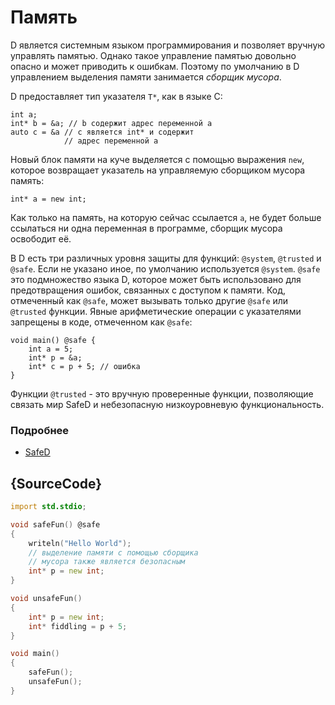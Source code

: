 # Память

D является системным языком программирования и позволяет вручную управлять памятью. Однако такое управление памятью довольно опасно и может приводить к ошибкам. Поэтому по умолчанию в D управлением выделения памяти занимается *сборщик мусора*.

D предоставляет тип указателя `T*`, как в языке C:

    int a;
    int* b = &a; // b содержит адрес переменной a
    auto c = &a // c является int* и содержит
                // адрес переменной a

Новый блок памяти на куче выделяется с помощью выражения `new`, которое
возвращает указатель на управляемую сборщиком мусора память:

    int* a = new int;

Как только на память, на которую сейчас ссылается `a`, не будет больше ссылаться ни
одна переменная в программе, сборщик мусора освободит её.

В D есть три различных уровня защиты для функций: `@system`, `@trusted` и `@safe`.
Если не указано иное, по умолчанию используется `@system`. 
`@safe` это подмножество языка D, которое может быть использовано для предотвращения ошибок, связанных с доступом к памяти. Код, отмеченный как `@safe`, может вызывать только другие `@safe` или `@trusted` функции. Явные арифметические операции с указателями запрещены в коде, отмеченном как `@safe`:

    void main() @safe {
        int a = 5;
        int* p = &a;
        int* c = p + 5; // ошибка
    }

Функции `@trusted` - это вручную проверенные функции, позволяющие
связать мир SafeD и небезопасную низкоуровневую функциональность.

### Подробнее

* [SafeD](https://dlang.org/safed.html)

## {SourceCode}

```d
import std.stdio;

void safeFun() @safe
{
    writeln("Hello World");
    // выделение памяти с помощью сборщика
    // мусора также является безопасным
    int* p = new int;
}

void unsafeFun()
{
    int* p = new int;
    int* fiddling = p + 5;
}

void main()
{
    safeFun();
    unsafeFun();
}
```
